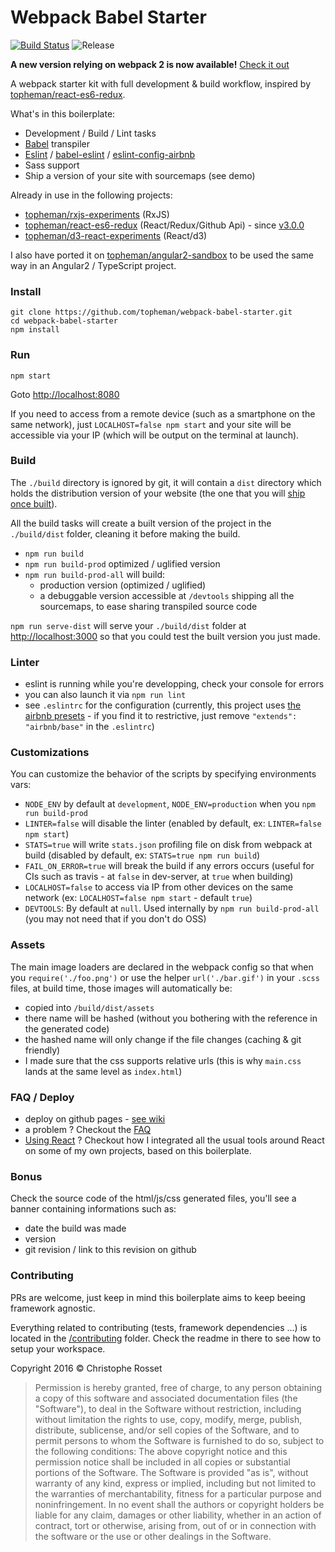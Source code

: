 Webpack Babel Starter
=====================

[![Build Status](https://travis-ci.org/topheman/webpack-babel-starter.svg?branch=v1)](https://travis-ci.org/topheman/webpack-babel-starter)
![Release](https://img.shields.io/badge/release-v1-blue.svg)

**A new version relying on webpack 2 is now available!** [Check it out](https://github.com/topheman/webpack-babel-starter)

A webpack starter kit with full development & build workflow, inspired by [topheman/react-es6-redux](https://github.com/topheman/react-es6-redux).

What's in this boilerplate:

* Development / Build / Lint tasks
* [Babel](https://babeljs.io/) transpiler
* [Eslint](http://eslint.org/) / [babel-eslint](https://github.com/babel/babel-eslint) / [eslint-config-airbnb](https://github.com/airbnb/javascript/tree/eslint-config-airbnb-v5.0.1/packages/eslint-config-airbnb)
* Sass support
* Ship a version of your site with sourcemaps (see demo)

Already in use in the following projects:

* [topheman/rxjs-experiments](https://github.com/topheman/rxjs-experiments) (RxJS)
* [topheman/react-es6-redux](https://github.com/topheman/react-es6-redux) (React/Redux/Github Api) - since [v3.0.0](https://github.com/topheman/react-es6-redux/releases/tag/v3.0.0) 
* [topheman/d3-react-experiments](https://github.com/topheman/d3-react-experiments) (React/d3)

I also have ported it on [topheman/angular2-sandbox](https://github.com/topheman/angular2-sandbox) to be used the same way in an Angular2 / TypeScript project.

### Install

```shell
git clone https://github.com/topheman/webpack-babel-starter.git
cd webpack-babel-starter
npm install
```

### Run

```shell
npm start
```

Goto [http://localhost:8080](http://localhost:8080)

If you need to access from a remote device (such as a smartphone on the same network), just `LOCALHOST=false npm start` and your site will be accessible via your IP (which will be output on the terminal at launch).

### Build

The `./build` directory is ignored by git, it will contain a `dist` directory which holds the distribution version of your website (the one that you will [ship once built](https://github.com/topheman/webpack-babel-starter/wiki#deploy)).

All the build tasks will create a built version of the project in the `./build/dist` folder, cleaning it before making the build.

* `npm run build`
* `npm run build-prod` optimized / uglified version
* `npm run build-prod-all` will build:
	* production version (optimized / uglified)
	* a debuggable version accessible at `/devtools` shipping all the sourcemaps, to ease sharing transpiled source code

`npm run serve-dist` will serve your `./build/dist` folder at [http://localhost:3000](http://localhost:3000) so that you could test the built version you just made.

### Linter

* eslint is running while you're developping, check your console for errors
* you can also launch it via `npm run lint`
* see `.eslintrc` for the configuration (currently, this project uses [the airbnb presets](https://github.com/airbnb/javascript/tree/eslint-config-airbnb-v5.0.1/packages/eslint-config-airbnb) - if you find it to restrictive, just remove `"extends": "airbnb/base"` in the `.eslintrc`)

### Customizations

You can customize the behavior of the scripts by specifying environments vars:

* `NODE_ENV` by default at `development`, `NODE_ENV=production` when you `npm run build-prod`
* `LINTER=false` will disable the linter (enabled by default, ex: `LINTER=false npm start`)
* `STATS=true` will write `stats.json` profiling file on disk from webpack at build (disabled by default, ex: `STATS=true npm run build`)
* `FAIL_ON_ERROR=true` will break the build if any errors occurs (useful for CIs such as travis - at `false` in dev-server, at `true` when building)
* `LOCALHOST=false` to access via IP from other devices on the same network (ex: `LOCALHOST=false npm start` - default `true`)
* `DEVTOOLS`: By default at `null`. Used internally by `npm run build-prod-all` (you may not need that if you don't do OSS)

### Assets

The main image loaders are declared in the webpack config so that when you `require('./foo.png')` or use the helper `url('./bar.gif')` in your `.scss` files, at build time, those images will automatically be:

* copied into `/build/dist/assets`
* there name will be hashed (without you bothering with the reference in the generated code)
* the hashed name will only change if the file changes (caching & git friendly)
* I made sure that the css supports relative urls (this is why `main.css` lands at the same level as `index.html`)

### FAQ / Deploy

* deploy on github pages - [see wiki](https://github.com/topheman/webpack-babel-starter/wiki#deploy)
* a problem ? Checkout the [FAQ](https://github.com/topheman/webpack-babel-starter/wiki#faq)
* [Using React](https://github.com/topheman/webpack-babel-starter/wiki#react-hot-reload) ? Checkout how I integrated all the usual tools around React on some of my own projects, based on this boilerplate.

### Bonus

Check the source code of the html/js/css generated files, you'll see a banner containing informations such as:

* date the build was made
* version
* git revision / link to this revision on github

### Contributing

PRs are welcome, just keep in mind this boilerplate aims to keep beeing framework agnostic.

Everything related to contributing (tests, framework dependencies ...) is located in the [/contributing](https://github.com/topheman/webpack-babel-starter/tree/master/contributing) folder. Check the readme in there to see how to setup your workspace.

Copyright 2016 © Christophe Rosset

> Permission is hereby granted, free of charge, to any person obtaining a copy of this software
> and associated documentation files (the "Software"), to deal in the Software without
> restriction, including without limitation the rights to use, copy, modify, merge, publish,
> distribute, sublicense, and/or sell copies of the Software, and to permit persons to whom the
> Software is furnished to do so, subject to the following conditions:
> The above copyright notice and this permission notice shall be included in all copies or
> substantial portions of the Software.
> The Software is provided "as is", without warranty of any kind, express or implied, including
> but not limited to the warranties of merchantability, fitness for a particular purpose and
> noninfringement. In no event shall the authors or copyright holders be liable for any claim,
> damages or other liability, whether in an action of contract, tort or otherwise, arising from,
> out of or in connection with the software or the use or other dealings in the Software.


